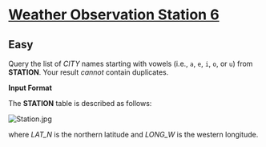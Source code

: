 # [Weather Observation Station 6](https://www.hackerrank.com/challenges/weather-observation-station-6/problem?isFullScreen=true)
## Easy
<div class="challenge-body-html"><div class="challenge_problem_statement"><div class="msB challenge_problem_statement_body"><div class="hackdown-content"><svg style="display: none;"><defs id="MathJax_SVG_glyphs"></defs></svg><p>Query the list of <em>CITY</em> names starting with vowels (i.e., <code>a</code>, <code>e</code>, <code>i</code>, <code>o</code>, or <code>u</code>) from <strong>STATION</strong>. Your result <em>cannot</em> contain duplicates.</p></div></div></div><div class="challenge_input_format"><div class="msB challenge_input_format_title"><p><strong>Input Format</strong></p></div><div class="msB challenge_input_format_body"><div class="hackdown-content"><svg style="display: none;"><defs id="MathJax_SVG_glyphs"></defs></svg><p>The <strong>STATION</strong> table is described as follows:</p>

<p><img src="https://s3.amazonaws.com/hr-challenge-images/9336/1449345840-5f0a551030-Station.jpg" title="Station.jpg"></p>

<p>where <em>LAT_N</em> is the northern latitude and <em>LONG_W</em> is the western longitude.</p></div></div></div></div>